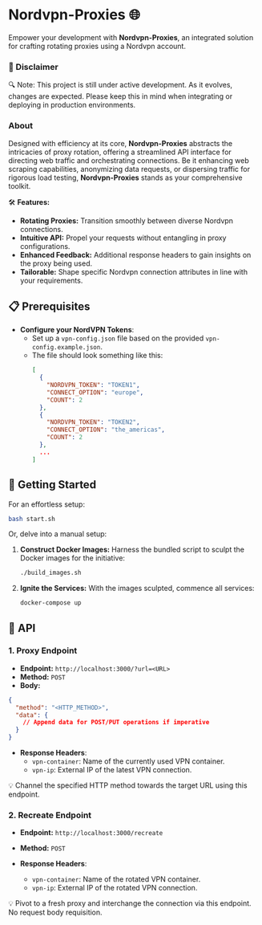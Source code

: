 # Nordvpn-Proxies 🌐

Empower your development with **Nordvpn-Proxies**, an integrated solution for crafting rotating proxies using a Nordvpn account.

### 🚧 Disclaimer

🔍 Note: This project is still under active development. As it evolves, changes are expected. Please keep this in mind when integrating or deploying in production environments.

### About

Designed with efficiency at its core, **Nordvpn-Proxies** abstracts the intricacies of proxy rotation, offering a streamlined API interface for directing web traffic and orchestrating connections. Be it enhancing web scraping capabilities, anonymizing data requests, or dispersing traffic for rigorous load testing, **Nordvpn-Proxies** stands as your comprehensive toolkit.

🛠 **Features:**
- **Rotating Proxies:** Transition smoothly between diverse Nordvpn connections.
- **Intuitive API:** Propel your requests without entangling in proxy configurations.
- **Enhanced Feedback:** Additional response headers to gain insights on the proxy being used.
- **Tailorable:** Shape specific Nordvpn connection attributes in line with your requirements.

## 📋 Prerequisites

- **Configure your NordVPN Tokens**:
  - Set up a `vpn-config.json` file based on the provided `vpn-config.example.json`.
  - The file should look something like this:
    ```json
    [
      {
        "NORDVPN_TOKEN": "TOKEN1",
        "CONNECT_OPTION": "europe",
        "COUNT": 2
      },
      {
        "NORDVPN_TOKEN": "TOKEN2",
        "CONNECT_OPTION": "the_americas",
        "COUNT": 2
      },
      ...
    ]
    ```

## 🚀 Getting Started

For an effortless setup:
```bash
bash start.sh
```

Or, delve into a manual setup:

1. **Construct Docker Images:** Harness the bundled script to sculpt the Docker images for the initiative:
    ```bash
    ./build_images.sh
    ```

2. **Ignite the Services:** With the images sculpted, commence all services:
    ```bash
    docker-compose up
    ```

## 📡 API

### 1. Proxy Endpoint

- **Endpoint:** `http://localhost:3000/?url=<URL>`
- **Method:** `POST`
- **Body:**
```json
{
  "method": "<HTTP_METHOD>",
  "data": {
    // Append data for POST/PUT operations if imperative
  }
}
```
- **Response Headers**:
  - `vpn-container`: Name of the currently used VPN container.
  - `vpn-ip`: External IP of the latest VPN connection.

💡 Channel the specified HTTP method towards the target URL using this endpoint.

### 2. Recreate Endpoint

- **Endpoint:** `http://localhost:3000/recreate`
- **Method:** `POST`

- **Response Headers**:
  - `vpn-container`: Name of the rotated VPN container.
  - `vpn-ip`: External IP of the rotated VPN connection.

💡 Pivot to a fresh proxy and interchange the connection via this endpoint. No request body requisition.
